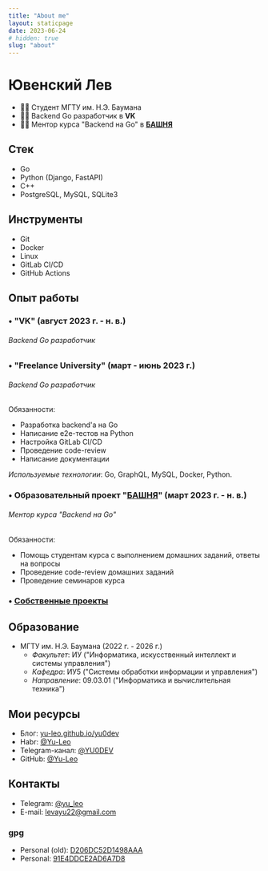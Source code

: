 ```yaml
---
title: "About me"
layout: staticpage
date: 2023-06-24
# hidden: true
slug: "about"
---
```


# Ювенский Лев

 - 👨‍🎓 Студент МГТУ им. Н.Э. Баумана
 - 👨‍💻 Backend Go разработчик в **VK**
 - 👨‍🏫 Ментор курса "Backend на Go" в **[БАШНЯ](https://t.me/bashnya_education)**

## Стек

- Go
- Python (Django, FastAPI)
- C++
- PostgreSQL, MySQL, SQLite3

## Инструменты

- Git
- Docker
- Linux
- GitLab CI/CD
- GitHub Actions

## Опыт работы

### • "VK" (август 2023 г. - н. в.)

###### Backend Go разработчик

### • "Freelance University" (март - июнь 2023 г.)

###### Backend Go разработчик

Обязанности:

- Разработка backend'а на Go
- Написание e2e-тестов на Python
- Настройка GitLab CI/CD
- Проведение code-review
- Написание документации

*Используемые технологии*: Go, GraphQL, MySQL, Docker, Python.

### • Образовательный проект "[БАШНЯ](https://t.me/bashnya_education)" (март 2023 г. - н. в.)

###### Ментор курса "Backend на Go"

Обязанности: 

- Помощь студентам курса с выполнением домашних заданий, ответы на вопросы
- Проведение code-review домашних заданий
- Проведение семинаров курса

### • [Собственные проекты](https://github.com/Yu-Leo/Yu-Leo/blob/main/PROJECTS_RU.md)

## Образование

- МГТУ им. Н.Э. Баумана (2022 г. - 2026 г.) 
    - *Факультет*: ИУ ("Информатика, искусственный интеллект и системы управления")
    - *Кафедра*: ИУ5 ("Системы обработки информации и управления")
    - *Направление*: 09.03.01 ("Информатика и вычислительная техника")

## Мои ресурсы

- Блог: [yu-leo.github.io/yu0dev](https://yu-leo.github.io/yu0dev/)
- Habr: [@Yu-Leo](https://habr.com/ru/users/Yu-Leo/)
- Telegram-канал: [@YU0DEV](https://t.me/YU0DEV)
- GitHub: [@Yu-Leo](https://github.com/Yu-Leo)

## Контакты

- Telegram: [@yu_leo](https://t.me/yu_leo)
- E-mail: levayu22@gmail.com

### gpg

- Personal (old): [D206DC52D1498AAA](https://github.com/Yu-Leo/Yu-Leo/blob/main/gpg-personal-old.gpg)
- Personal: [91E4DDCE2AD6A7D8](https://github.com/Yu-Leo/Yu-Leo/blob/main/gpg-personal.gpg)

